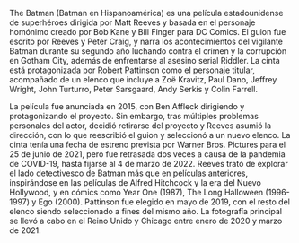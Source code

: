 The Batman (Batman en Hispanoamérica) es una película estadounidense de superhéroes dirigida por Matt Reeves y basada en el personaje homónimo creado por Bob Kane y Bill Finger para DC Comics. El guion fue escrito por Reeves y Peter Craig, y narra los acontecimientos del vigilante Batman durante su segundo año luchando contra el crimen y la corrupción en Gotham City, además de enfrentarse al asesino serial Riddler. La cinta está protagonizada por Robert Pattinson como el personaje titular, acompañado de un elenco que incluye a Zoë Kravitz, Paul Dano, Jeffrey Wright, John Turturro, Peter Sarsgaard, Andy Serkis y Colin Farrell.

La película fue anunciada en 2015, con Ben Affleck dirigiendo y protagonizando el proyecto. Sin embargo, tras múltiples problemas personales del actor, decidió retirarse del proyecto y Reeves asumió la dirección, con lo que reescribió el guion y seleccionó a un nuevo elenco. La cinta tenía una fecha de estreno prevista por Warner Bros. Pictures para el 25 de junio de 2021, pero fue retrasada dos veces a causa de la pandemia de COVID-19, hasta fijarse al 4 de marzo de 2022. Reeves trató de explorar el lado detectivesco de Batman más que en películas anteriores, inspirándose en las películas de Alfred Hitchcock y la era del Nuevo Hollywood, y en cómics como Year One (1987), The Long Halloween (1996-1997) y Ego (2000). Pattinson fue elegido en mayo de 2019, con el resto del elenco siendo seleccionado a fines del mismo año. La fotografía principal se llevó a cabo en el Reino Unido y Chicago entre enero de 2020 y marzo de 2021.
